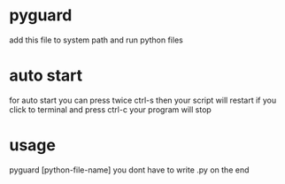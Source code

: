 # pyguard
add this file to system path and run python files

# auto start
for auto start you can press twice ctrl-s then your script will restart
if you click to terminal and press ctrl-c your program will stop

# usage
pyguard [python-file-name] 
you dont have to write .py on the end

